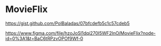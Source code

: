 # MovieFlix

https://gist.github.com/PolBaladas/07bfcdefb5c1c57cdeb5

https://www.figma.com/file/hzoJoSl1dqi270I5WF2lnO/MovieFlix?node-id=0%3A1&t=BaC6tRPzvOPOf9Wf-0